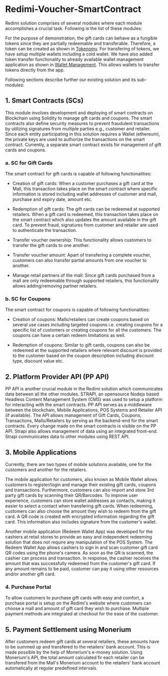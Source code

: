 # Redimi-Voucher-SmartContract

Redimi solution comprises of several modules where each module accomplishes a crucial task. Following is the list of these modules:

For the purpose of demonstration, the gift cards can behave as a fungible tokens since they are partially redeemable and transferable. Therefore, a token can be created as shown in [Tokenomy](/XRP%20Scripts/1_Tokenomy/). For transfering of tokens, we have setup multiple wallets including a cold wallet. We have also added token transfer functionality to already available wallet management application as shown in [Wallet Management](/XRP%20Scripts/2_Account_Management/). This allows wallets to transfer tokens directly from the app.

Following sections describe further our existing solution and its sub-modules:

## 1. Smart Contracts (SCs)

This module involves development and deploying of smart contracts on Blockchain using Solidity to manage gift cards and coupons. The smart contracts also define security measures to prevent fraudulent transactions by utilizing signatures from multiple parties e.g., customer and retailer. Since each entity participating in this solution requires a Wallet (ethereum), the private keys are used to authorize the transactions on the smart contract. Currently, a separate smart contract exists for management of gift cards and coupons.

### a. SC for Gift Cards

 The smart contract for gift cards is capable of following functionalities:
 
 * Creation of gift cards: When a customer purchases a gift card at the Mall, this transaction takes place on the smart contract where specific information is stored including wallet addresses of customer and mall, purchase and expiry date, amount etc.
 
 * Redemption of gift cards: The gift cards can be redeemed at supported retailers. When a gift card is redeemed, this transaction takes place on the smart contract which also updates the amount available in the gift card. To prevent fraud, signatures from customer and retailer are used to authenticate the transaction.
 
 * Transfer voucher ownership: This functionality allows customers to transfer the gift cards to one another. 
 
 * Transfer voucher amount: Apart of transfering a complete voucher, customers can also transfer partial amounts from one voucher to another. 
 
 * Manage retail partners of the mall: Since gift cards purchased from a mall are only redeemable through supported retailers, this functionality allows adding/removing partner retailers.
 
 ### b. SC for Coupons
 
 The smart contract for coupons is capable of following functionalities:
 
 * Creation of coupons: Malls/retailers can create coupons based on several use cases including targeted coupons i.e. creating coupons for a specific list of customers or creating coupons for all the customers. The coupons can have a certain redeem limitations as well.
 
 * Redemption of coupons: Similar to gift cards, coupons can also be redeemed at the supported retailers where relevant discount is provided to the customer based on the coupon description including discount type, discount value etc. 
 
 ## 2. Platform Provider API (PP API)
 
PP API is another crucial module in the Redimi solution which communicates data between all the other modules. STRAPI, an opensource Nodejs based Headless Content Management System (CMS) was used to setup a platform for interacting with the smart contracts. PP API serves as a middleware between the blockchain, Mobile Applications, POS Systems and Retailer API (if available). The API allows management of Gift Cards, Coupons, Transactions, Malls/Retailers by serving as the backend-end for the smart contracts. Every change made on the smart contracts is visible on the PP API. Strapi also allows management of data using an integrated front-end. Strapi communicates data to other modules using REST API. 

## 3. Mobile Applications

Currently, there are two types of mobile solutions available, one for the customers and another for the retailers. 

The mobile application for customers, also known as Mobile Wallet allows customers to register/login and manage their existing gift cards, coupons and transactions. Furthermore, customers can also import and store 3rd party gift cards by scanning their QR/Barcodes. To improve user experience, customers can store wallet addresses as contacts, making it easier to select a contact when transfering gift cards. When redeeming, customers can also choose the amount they wish to redeem from the gift card. A QR code is created with encrypted information regarding the gift card. This information also includes signature from the customer's wallet.

Another mobile application (Redeem Wallet App) was developed for the cashiers at retail stores to provide an easy and independent redeeming solution that does not require any manipulation of the POS System. The Redeem Wallet App allows cashiers to sign in and scan customer gift card QR codes using the phone's camera. As soon as the QR is scanned, the cashier can process and transaction. In response, the cashier receives the amount that was successfully redeemed from the customer's gift card. If any amount remains to be paid, customer can pay it using other resources and/or another gift card.

### 4. Purchase Portal

To allow customers to purchase gift cards with easy and comfort, a purchase portal is setup on the Redimi's website where customers can choose a mall and amount of gift card they wish to purchase. Multiple payment methods are integrated at checkout for the ease of the customer.

## 5. Payment Settlement using Monerium 

After customers redeem gift cards at several retailers, these amounts have to be summed up and transfered to the retailers' bank account. This is made possible by the help of Monerium's e-money solution. Using Monerium's API, the total amount calculated fir each retailer can be transfered from the Mall's Monerium account to the retailers' bank account automatically at regular predefined intervals.

